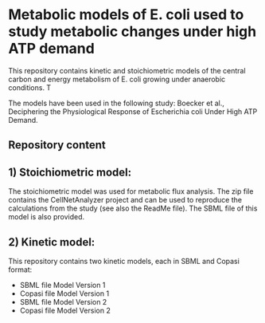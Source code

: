 # Metabolic models of E. coli used to study metabolic changes under high ATP demand

This repository contains kinetic and stoichiometric models of the central carbon and 
energy metabolism of E. coli growing under anaerobic conditions. T

The models have been used in the following study: 
Boecker et al., Deciphering the Physiological Response of Escherichia coli Under High ATP Demand.    

## Repository content 

## 1) Stoichiometric model:

The stoichiometric model was used for metabolic flux analysis. The zip file contains
the CellNetAnalyzer project and can be used to reproduce the calculations from the
study (see also the ReadMe file). The SBML file of this model is also provided.


## 2) Kinetic model:

This repository contains two kinetic models, each in SBML and Copasi format:

- SBML file Model Version 1
- Copasi file Model Version 1
- SBML file Model Version 2
- Copasi file Model Version 2
